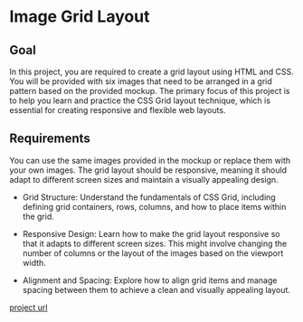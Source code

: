 # Image Grid Layout

## Goal

In this project, you are required to create a grid layout using HTML and CSS. You will be provided with six images that need to be arranged in a grid pattern based on the provided mockup. The primary focus of this project is to help you learn and practice the CSS Grid layout technique, which is essential for creating responsive and flexible web layouts.

## Requirements

You can use the same images provided in the mockup or replace them with your own images. The grid layout should be responsive, meaning it should adapt to different screen sizes and maintain a visually appealing design.

- Grid Structure: Understand the fundamentals of CSS Grid, including defining grid containers, rows, columns, and how to place items within the grid.

- Responsive Design: Learn how to make the grid layout responsive so that it adapts to different screen sizes. This might involve changing the number of columns or the layout of the images based on the viewport width.

- Alignment and Spacing: Explore how to align grid items and manage spacing between them to achieve a clean and visually appealing layout.

[project url](https://roadmap.sh/projects/image-grid)
